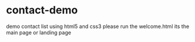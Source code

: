 # contact-demo
demo contact list using html5 and css3
please run the welcome.html its the main page or landing page
